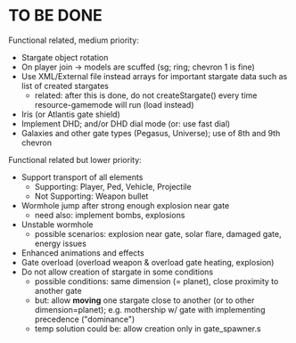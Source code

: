 # TO BE DONE

Functional related, medium priority:
- Stargate object rotation
- On player join -> models are scuffed (sg; ring; chevron 1 is fine)
- Use XML/External file instead arrays for important stargate data such as list of created stargates
    - related: after this is done, do not createStargate() every time resource-gamemode will run (load instead)
- Iris (or Atlantis gate shield)
- Implement DHD; and/or DHD dial mode (or: use fast dial)
- Galaxies and other gate types (Pegasus, Universe); use of 8th and 9th chevron

Functional related but lower priority:
- Support transport of all elements
    - Supporting: Player, Ped, Vehicle, Projectile
    - Not Supporting: Weapon bullet
- Wormhole jump after strong enough explosion near gate
    - need also: implement bombs, explosions
- Unstable wormhole
    - possible scenarios: explosion near gate, solar flare, damaged gate, energy issues
- Enhanced animations and effects
- Gate overload (overload weapon & overload gate heating, explosion)
- Do not allow creation of stargate in some conditions
    - possible conditions: same dimension (= planet), close proximity to another gate
    - but: allow **moving** one stargate close to another (or to other dimension=planet); e.g. mothership w/ gate with implementing precedence ("dominance")
    - temp solution could be: allow creation only in gate_spawner.s